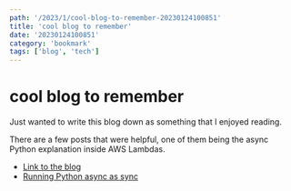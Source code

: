```yaml
---
path: '/2023/1/cool-blog-to-remember-20230124100851'
title: 'cool blog to remember'
date: '20230124100851'
category: 'bookmark'
tags: ['blog', 'tech']
---
```


# cool blog to remember
Just wanted to write this blog down as something that I enjoyed reading.

There are a few posts that were helpful, one of them being the async Python
explanation inside AWS Lambdas.

* [Link to the blog](https://www.joeltok.com/blog/)
* [Running Python async as sync](https://www.joeltok.com/posts/2021-02-python-async-sync/)

